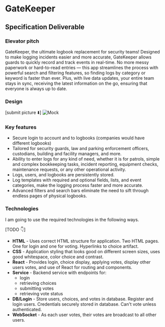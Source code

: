 # GateKeeper

## Specification Deliverable

### Elevator pitch

GateKeeper, the ultimate logbook replacement for security teams! Designed to make logging incidents easier and more
accurate, GateKeeper allows guards to quickly record and track events in real-time. No more messy paperwork or 
hard-to-read entries — this app streamlines the process with powerful search and filtering features, so finding
logs by category or keyword is faster than ever. Plus, with live data updates, your entire team stays in sync,
receiving the latest information on the go, ensuring that everyone is always up to date.

### Design

[submit picture ⬇️]
![Mock](voterMockUI.jpg)

### Key features

- Secure login to account and to logbooks (companies would have different logbooks)
- Tailored for security guards, law and parking enforcement officers, custodians, building and facility managers, and more.
- Ability to enter logs for any kind of need, whether it is for patrols, simple and complex bookkeeping tasks, incident reporting, equipment checks, maintenance requests, or any other operational activity.
- Logs, users, and logbooks are persistently stored.
- Log templates with required and optional fields, lists, and event categories, make the logging process faster and more accurate.
- Advanced filters and search bars eliminate the need to sift through endless pages of physical logbooks.

### Technologies

I am going to use the required technologies in the following ways.


[TODO 👇]
- **HTML** - Uses correct HTML structure for application. Two HTML pages. One for login and one for voting. Hyperlinks to choice artifact.
- **CSS** - Application styling that looks good on different screen sizes, uses good whitespace, color choice and contrast.
- **React** - Provides login, choice display, applying votes, display other users votes, and use of React for routing and components.
- **Service** - Backend service with endpoints for:
    - login
    - retrieving choices
    - submitting votes
    - retrieving vote status
- **DB/Login** - Store users, choices, and votes in database. Register and login users. Credentials securely stored in database. Can't vote unless authenticated.
- **WebSocket** - As each user votes, their votes are broadcast to all other users.